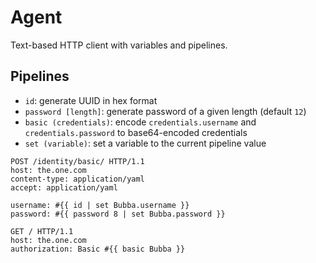 # Agent

Text-based HTTP client with variables and pipelines.

## Pipelines

- `id`: generate UUID in hex format
- `password [length]`: generate password of a given length (default `12`)
- `basic (credentials)`: encode `credentials.username` and `credentials.password` to base64-encoded
  credentials
- `set (variable)`: set a variable to the current pipeline value

```http
POST /identity/basic/ HTTP/1.1
host: the.one.com
content-type: application/yaml
accept: application/yaml

username: #{{ id | set Bubba.username }}
password: #{{ password 8 | set Bubba.password }}
```

```http
GET / HTTP/1.1
host: the.one.com
authorization: Basic #{{ basic Bubba }}
```
